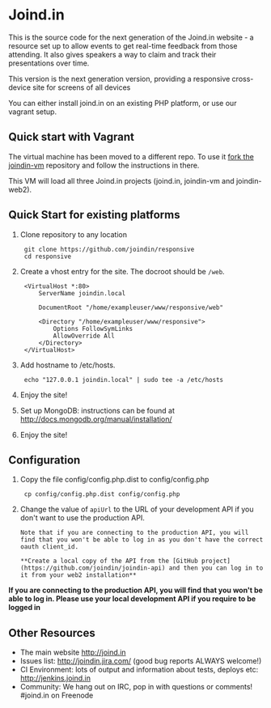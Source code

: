 # Joind.in

This is the source code for the next generation of the Joind.in website - a resource set up to allow
events to get real-time feedback from those attending. It also gives speakers a 
way to claim and track their presentations over time.

This version is the next generation version, providing a responsive cross-device site for screens of all devices

You can either install joind.in on an existing PHP platform, or use our vagrant setup.

## Quick start with Vagrant

The virtual machine has been moved to a different repo. To use it [fork the joindin-vm](https://github.com/joindin/joindin-vm) repository and follow the instructions in there. 

This VM will load all three Joind.in projects (joind.in, joindin-vm and joindin-web2). 

## Quick Start for existing platforms

1. Clone repository to any location

        git clone https://github.com/joindin/responsive
        cd responsive
        
1. Create a vhost entry for the site. The docroot should be `/web`.

        <VirtualHost *:80>
            ServerName joindin.local
    
            DocumentRoot "/home/exampleuser/www/responsive/web"
    
            <Directory "/home/exampleuser/www/responsive">
                Options FollowSymLinks
                AllowOverride All
            </Directory>
        </VirtualHost>

1. Add hostname to /etc/hosts.

        echo "127.0.0.1 joindin.local" | sudo tee -a /etc/hosts

1. Enjoy the site!

1. Set up MongoDB: instructions can be found at http://docs.mongodb.org/manual/installation/

1. Enjoy the site!

## Configuration

1. Copy the file config/config.php.dist to config/config.php

        cp config/config.php.dist config/config.php

1. Change the value of `apiUrl` to the URL of your development API if you don't want to use the production API.

       Note that if you are connecting to the production API, you will find that you won't be able to log in as you don't have the correct oauth client_id.

       **Create a local copy of the API from the [GitHub project](https://github.com/joindin/joindin-api) and then you can log in to it from your web2 installation**
 

**If you are connecting to the production API, you will find that you won't be able to log in. Please use
your local development API if you require to be logged in**

## Other Resources

* The main website http://joind.in
* Issues list: http://joindin.jira.com/ (good bug reports ALWAYS welcome!)
* CI Environment: lots of output and information about tests, deploys etc: http://jenkins.joind.in
* Community: We hang out on IRC, pop in with questions or comments! #joind.in on Freenode
